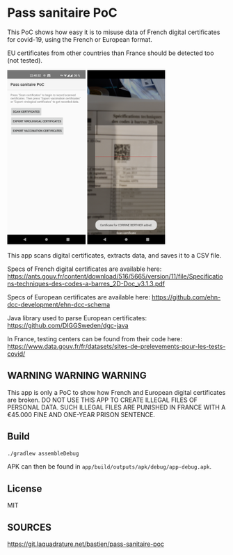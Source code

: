 Pass sanitaire PoC
==================

This PoC shows how easy it is to misuse data of French digital certificates
for covid-19, using the French or European format.

EU certificates from other countries than France should be detected too (not
tested).

<img src="screenshots/screenshot-1.png" height="400" alt="Screenshot"/>
<img src="screenshots/screenshot-2.png" height="400" alt="Screenshot"/>

This app scans digital certificates, extracts data, and saves it to a CSV
file.

Specs of French digital certificates are available here:
https://ants.gouv.fr/content/download/516/5665/version/11/file/Specifications-techniques-des-codes-a-barres_2D-Doc_v3.1.3.pdf

Specs of European certificates are available here:
https://github.com/ehn-dcc-development/ehn-dcc-schema

Java library used to parse European certificates:
https://github.com/DIGGSweden/dgc-java

In France, testing centers can be found from their code here:
https://www.data.gouv.fr/fr/datasets/sites-de-prelevements-pour-les-tests-covid/

## WARNING WARNING WARNING

This app is only a PoC to show how French and European digital certificates are
broken. DO NOT USE THIS APP TO CREATE ILLEGAL FILES OF PERSONAL DATA. SUCH
ILLEGAL FILES ARE PUNISHED IN FRANCE WITH A €45.000 FINE AND ONE-YEAR PRISON
SENTENCE.

## Build

```bash
./gradlew assembleDebug
```

APK can then be found in `app/build/outputs/apk/debug/app-debug.apk`.

## License

MIT

## SOURCES

https://git.laquadrature.net/bastien/pass-sanitaire-poc
